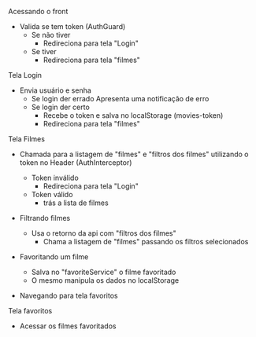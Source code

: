 Acessando o front
- Valida se tem token (AuthGuard)
    - Se não tiver 
        - Redireciona para tela "Login"
    - Se tiver
        - Redireciona para tela "filmes"

Tela Login
- Envia usuário e senha
    - Se login der errado
        Apresenta uma notificação de erro
    - Se login der certo
        - Recebe o token e salva no localStorage (movies-token)
        - Redireciona para tela "filmes"

Tela Filmes
- Chamada para a listagem de "filmes" e "filtros dos filmes" utilizando o token no Header (AuthInterceptor)
    - Token inválido
        - Redireciona para tela "Login"
    - Token válido
        - trás a lista de filmes

- Filtrando filmes
    - Usa o retorno da api com "filtros dos filmes"
        - Chama a listagem de "filmes" passando os filtros selecionados

- Favoritando um filme
    - Salva no "favoriteService" o filme favoritado
    - O mesmo manipula os dados no localStorage

- Navegando para tela favoritos

Tela favoritos
- Acessar os filmes favoritados
